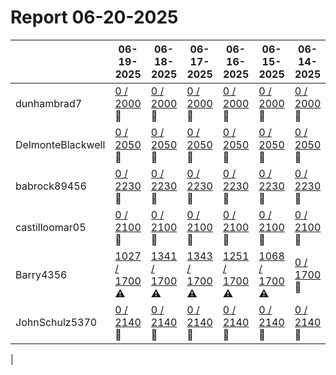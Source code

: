 # Report 06-20-2025
| | 06-19-2025 | 06-18-2025 | 06-17-2025 | 06-16-2025 | 06-15-2025 | 06-14-2025 | 06-13-2025 |
| --- | --- | --- | --- | --- | --- | --- | --- |
| dunhambrad7 | [0 / 2000](https://www.myfitnesspal.com/food/diary/dunhambrad7?date=2025-06-19) :no_entry_sign: | [0 / 2000](https://www.myfitnesspal.com/food/diary/dunhambrad7?date=2025-06-18) :no_entry_sign: | [0 / 2000](https://www.myfitnesspal.com/food/diary/dunhambrad7?date=2025-06-17) :no_entry_sign: | [0 / 2000](https://www.myfitnesspal.com/food/diary/dunhambrad7?date=2025-06-16) :no_entry_sign: | [0 / 2000](https://www.myfitnesspal.com/food/diary/dunhambrad7?date=2025-06-15) :no_entry_sign: | [0 / 2000](https://www.myfitnesspal.com/food/diary/dunhambrad7?date=2025-06-14) :no_entry_sign: | [0 / 2000](https://www.myfitnesspal.com/food/diary/dunhambrad7?date=2025-06-13) :no_entry_sign: |
| DelmonteBlackwell | [0 / 2050](https://www.myfitnesspal.com/food/diary/DelmonteBlackwell?date=2025-06-19) :no_entry_sign: | [0 / 2050](https://www.myfitnesspal.com/food/diary/DelmonteBlackwell?date=2025-06-18) :no_entry_sign: | [0 / 2050](https://www.myfitnesspal.com/food/diary/DelmonteBlackwell?date=2025-06-17) :no_entry_sign: | [0 / 2050](https://www.myfitnesspal.com/food/diary/DelmonteBlackwell?date=2025-06-16) :no_entry_sign: | [0 / 2050](https://www.myfitnesspal.com/food/diary/DelmonteBlackwell?date=2025-06-15) :no_entry_sign: | [0 / 2050](https://www.myfitnesspal.com/food/diary/DelmonteBlackwell?date=2025-06-14) :no_entry_sign: | [0 / 2050](https://www.myfitnesspal.com/food/diary/DelmonteBlackwell?date=2025-06-13) :no_entry_sign: |
| babrock89456 | [0 / 2230](https://www.myfitnesspal.com/food/diary/babrock89456?date=2025-06-19) :no_entry_sign: | [0 / 2230](https://www.myfitnesspal.com/food/diary/babrock89456?date=2025-06-18) :no_entry_sign: | [0 / 2230](https://www.myfitnesspal.com/food/diary/babrock89456?date=2025-06-17) :no_entry_sign: | [0 / 2230](https://www.myfitnesspal.com/food/diary/babrock89456?date=2025-06-16) :no_entry_sign: | [0 / 2230](https://www.myfitnesspal.com/food/diary/babrock89456?date=2025-06-15) :no_entry_sign: | [0 / 2230](https://www.myfitnesspal.com/food/diary/babrock89456?date=2025-06-14) :no_entry_sign: | [0 / 2230](https://www.myfitnesspal.com/food/diary/babrock89456?date=2025-06-13) :no_entry_sign: |
| castilloomar05 | [0 / 2100](https://www.myfitnesspal.com/food/diary/castilloomar05?date=2025-06-19) :no_entry_sign: | [0 / 2100](https://www.myfitnesspal.com/food/diary/castilloomar05?date=2025-06-18) :no_entry_sign: | [0 / 2100](https://www.myfitnesspal.com/food/diary/castilloomar05?date=2025-06-17) :no_entry_sign: | [0 / 2100](https://www.myfitnesspal.com/food/diary/castilloomar05?date=2025-06-16) :no_entry_sign: | [0 / 2100](https://www.myfitnesspal.com/food/diary/castilloomar05?date=2025-06-15) :no_entry_sign: | [0 / 2100](https://www.myfitnesspal.com/food/diary/castilloomar05?date=2025-06-14) :no_entry_sign: | [0 / 2100](https://www.myfitnesspal.com/food/diary/castilloomar05?date=2025-06-13) :no_entry_sign: |
| Barry4356 | [1027 / 1700](https://www.myfitnesspal.com/food/diary/Barry4356?date=2025-06-19) :warning: | [1341 / 1700](https://www.myfitnesspal.com/food/diary/Barry4356?date=2025-06-18) :warning: | [1343 / 1700](https://www.myfitnesspal.com/food/diary/Barry4356?date=2025-06-17) :warning: | [1251 / 1700](https://www.myfitnesspal.com/food/diary/Barry4356?date=2025-06-16) :warning: | [1068 / 1700](https://www.myfitnesspal.com/food/diary/Barry4356?date=2025-06-15) :warning: | [0 / 1700](https://www.myfitnesspal.com/food/diary/Barry4356?date=2025-06-14) :no_entry_sign: | [410 / 1700](https://www.myfitnesspal.com/food/diary/Barry4356?date=2025-06-13) :warning: |
| JohnSchulz5370 | [0 / 2140](https://www.myfitnesspal.com/food/diary/JohnSchulz5370?date=2025-06-19) :no_entry_sign: | [0 / 2140](https://www.myfitnesspal.com/food/diary/JohnSchulz5370?date=2025-06-18) :no_entry_sign: | [0 / 2140](https://www.myfitnesspal.com/food/diary/JohnSchulz5370?date=2025-06-17) :no_entry_sign: | [0 / 2140](https://www.myfitnesspal.com/food/diary/JohnSchulz5370?date=2025-06-16) :no_entry_sign: | [0 / 2140](https://www.myfitnesspal.com/food/diary/JohnSchulz5370?date=2025-06-15) :no_entry_sign: | [0 / 2140](https://www.myfitnesspal.com/food/diary/JohnSchulz5370?date=2025-06-14) :no_entry_sign: | [0 / 2140](https://www.myfitnesspal.com/food/diary/JohnSchulz5370?date=2025-06-13) :no_entry_sign: |
|